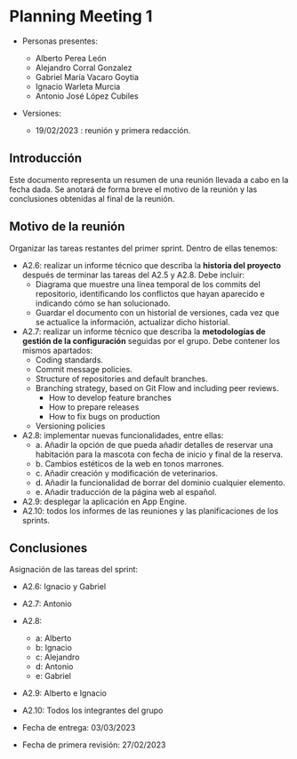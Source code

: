 # Planning Meeting 1
- Personas presentes:
    - Alberto Perea León
    - Alejandro Corral Gonzalez
    - Gabriel María Vacaro Goytia
    - Ignacio Warleta Murcia
    - Antonio José López Cubiles

- Versiones:
  - 19/02/2023 : reunión y primera redacción.


## Introducción
Este documento representa un resumen de una reunión llevada a cabo en la fecha dada. Se anotará de forma breve el motivo de la reunión y las conclusiones obtenidas al final de la reunión.

## Motivo de la reunión
Organizar las tareas restantes del primer sprint. Dentro de ellas tenemos:
- A2.6: realizar un informe técnico que describa la **historia del proyecto** después de terminar las tareas del A2.5 y A2.8. Debe incluir:
  - Diagrama que muestre una línea temporal de los commits del repositorio, identificando los conflictos que hayan aparecido e indicando cómo se han solucionado.
  - Guardar el documento con un historial de versiones, cada vez que se actualice la información, actualizar dicho historial.
- A2.7: realizar un informe técnico que describa la **metodologías de gestión de la configuración** seguidas por el grupo. Debe contener los mismos apartados:
  - Coding standards.
  - Commit message policies.
  - Structure of repositories and default branches.
  - Branching strategy, based on Git Flow and including peer reviews.
    - How to develop feature branches
    - How to prepare releases
    - How to fix bugs on production
  - Versioning policies
- A2.8: implementar nuevas funcionalidades, entre ellas:
  - a. Añadir la opción de que pueda añadir detalles de reservar una habitación para la mascota con fecha de inicio y final de la reserva.
  - b. Cambios estéticos de la web en tonos marrones.
  - c. Añadir creación y modificación de veterinarios.
  - d. Añadir la funcionalidad de borrar del dominio cualquier elemento.
  - e. Añadir traducción de la página web al español.
- A2.9: desplegar la aplicación en App Engine.
- A2.10: todos los informes de las reuniones y las planificaciones de los sprints.

## Conclusiones
Asignación de las tareas del sprint:
- A2.6: Ignacio y Gabriel
- A2.7: Antonio
- A2.8:
  - a: Alberto
  - b: Ignacio
  - c: Alejandro
  - d: Antonio
  - e: Gabriel
- A2.9: Alberto e Ignacio
- A2.10: Todos los integrantes del grupo

- Fecha de entrega: 03/03/2023
- Fecha de primera revisión: 27/02/2023
